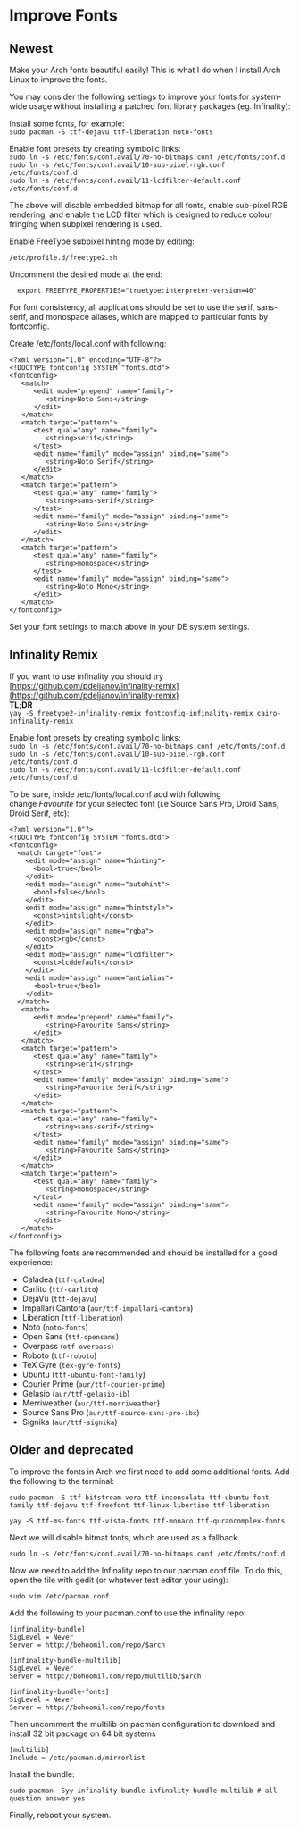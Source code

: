 # Improve Fonts
## Newest
Make your Arch fonts beautiful easily!
This is what I do when I install Arch Linux to improve the fonts.

You may consider the following settings to improve your fonts for system-wide usage without installing a patched font library packages (eg. Infinality):

Install some fonts, for example:  
```sudo pacman -S ttf-dejavu ttf-liberation noto-fonts```  

Enable font presets by creating symbolic links:  
```sudo ln -s /etc/fonts/conf.avail/70-no-bitmaps.conf /etc/fonts/conf.d```  
```sudo ln -s /etc/fonts/conf.avail/10-sub-pixel-rgb.conf /etc/fonts/conf.d```  
```sudo ln -s /etc/fonts/conf.avail/11-lcdfilter-default.conf /etc/fonts/conf.d```

The above will disable embedded bitmap for all fonts, enable sub-pixel RGB rendering, and enable the LCD filter which is designed to reduce colour fringing when subpixel rendering is used.

Enable FreeType subpixel hinting mode by editing:

```/etc/profile.d/freetype2.sh```

Uncomment the desired mode at the end:

```  export FREETYPE_PROPERTIES="truetype:interpreter-version=40"```

For font consistency, all applications should be set to use the serif, sans-serif, and monospace aliases, which are mapped to particular fonts by fontconfig.

Create /etc/fonts/local.conf with following:
```
<?xml version="1.0" encoding="UTF-8"?>
<!DOCTYPE fontconfig SYSTEM "fonts.dtd">
<fontconfig>
   <match>
      <edit mode="prepend" name="family">
         <string>Noto Sans</string>
      </edit>
   </match>
   <match target="pattern">
      <test qual="any" name="family">
         <string>serif</string>
      </test>
      <edit name="family" mode="assign" binding="same">
         <string>Noto Serif</string>
      </edit>
   </match>
   <match target="pattern">
      <test qual="any" name="family">
         <string>sans-serif</string>
      </test>
      <edit name="family" mode="assign" binding="same">
         <string>Noto Sans</string>
      </edit>
   </match>
   <match target="pattern">
      <test qual="any" name="family">
         <string>monospace</string>
      </test>
      <edit name="family" mode="assign" binding="same">
         <string>Noto Mono</string>
      </edit>
   </match>
</fontconfig>
```  
Set your font settings to match above in your DE system settings.

## Infinality Remix

If you want to use infinality you should try [https://github.com/pdeljanov/infinality-remix](https://github.com/pdeljanov/infinality-remix)  
**TL;DR**  
```yay -S freetype2-infinality-remix fontconfig-infinality-remix cairo-infinality-remix```

Enable font presets by creating symbolic links:  
```sudo ln -s /etc/fonts/conf.avail/70-no-bitmaps.conf /etc/fonts/conf.d```  
```sudo ln -s /etc/fonts/conf.avail/10-sub-pixel-rgb.conf /etc/fonts/conf.d```  
```sudo ln -s /etc/fonts/conf.avail/11-lcdfilter-default.conf /etc/fonts/conf.d```  

To be sure, inside /etc/fonts/local.conf add with following  
change *Favourite* for your selected font (i.e Source Sans Pro, Droid Sans, Droid Serif, etc):  
```
<?xml version="1.0"?>
<!DOCTYPE fontconfig SYSTEM "fonts.dtd">
<fontconfig>
  <match target="font">
    <edit mode="assign" name="hinting">
      <bool>true</bool>
    </edit>
    <edit mode="assign" name="autohint">
      <bool>false</bool>
    </edit>
    <edit mode="assign" name="hintstyle">
      <const>hintslight</const>
    </edit>
    <edit mode="assign" name="rgba">
      <const>rgb</const>
    </edit>
    <edit mode="assign" name="lcdfilter">
      <const>lcddefault</const>
    </edit>
    <edit mode="assign" name="antialias">
      <bool>true</bool>
    </edit>
  </match>
   <match>
      <edit mode="prepend" name="family">
         <string>Favourite Sans</string>
      </edit>
   </match>
   <match target="pattern">
      <test qual="any" name="family">
         <string>serif</string>
      </test>
      <edit name="family" mode="assign" binding="same">
         <string>Favourite Serif</string>
      </edit>
   </match>
   <match target="pattern">
      <test qual="any" name="family">
         <string>sans-serif</string>
      </test>
      <edit name="family" mode="assign" binding="same">
         <string>Favourite Sans</string>
      </edit>
   </match>
   <match target="pattern">
      <test qual="any" name="family">
         <string>monospace</string>
      </test>
      <edit name="family" mode="assign" binding="same">
         <string>Favourite Mono</string>
      </edit>
   </match>  
</fontconfig>
```  
The following fonts are recommended and should be installed for a good experience:

 * Caladea (`ttf-caladea`)
 * Carlito (`ttf-carlito`)
 * DejaVu (`ttf-dejavu`)
 * Impallari Cantora (`aur/ttf-impallari-cantora`)
 * Liberation (`ttf-liberation`)
 * Noto (`noto-fonts`)
 * Open Sans (`ttf-opensans`)
 * Overpass (`otf-overpass`)
 * Roboto (`ttf-roboto`)
 * TeX Gyre (`tex-gyre-fonts`)
 * Ubuntu (`ttf-ubuntu-font-family`)
 * Courier Prime (`aur/ttf-courier-prime`)
 * Gelasio (`aur/ttf-gelasio-ib`)
 * Merriweather (`aur/ttf-merriweather`)
 * Source Sans Pro (`aur/ttf-source-sans-pro-ibx`)
 * Signika (`aur/ttf-signika`)

## Older and deprecated

To improve the fonts in Arch we first need to add some additional fonts. Add the following to the terminal:

```sudo pacman -S ttf-bitstream-vera ttf-inconsolata ttf-ubuntu-font-family ttf-dejavu ttf-freefont ttf-linux-libertine ttf-liberation```  

```yay -S ttf-ms-fonts ttf-vista-fonts ttf-monaco ttf-qurancomplex-fonts```

Next we will disable bitmat fonts, which are used as a fallback. 

```sudo ln -s /etc/fonts/conf.avail/70-no-bitmaps.conf /etc/fonts/conf.d```

Now we need to add the Infinality repo to our pacman.conf file. To do this, open the file with gedit (or whatever text editor your using):

```sudo vim /etc/pacman.conf```

Add the following to your pacman.conf to use the infinality repo:
```
[infinality-bundle]
SigLevel = Never
Server = http://bohoomil.com/repo/$arch

[infinality-bundle-multilib]
SigLevel = Never
Server = http://bohoomil.com/repo/multilib/$arch

[infinality-bundle-fonts]
SigLevel = Never
Server = http://bohoomil.com/repo/fonts
```
Then uncomment the multilib on pacman configuration to download and install 32 bit package on 64 bit systems
```
[multilib] 
Include = /etc/pacman.d/mirrorlist
```
Install the bundle:

```sudo pacman -Syy infinality-bundle infinality-bundle-multilib # all question answer yes```

Finally, reboot your system.